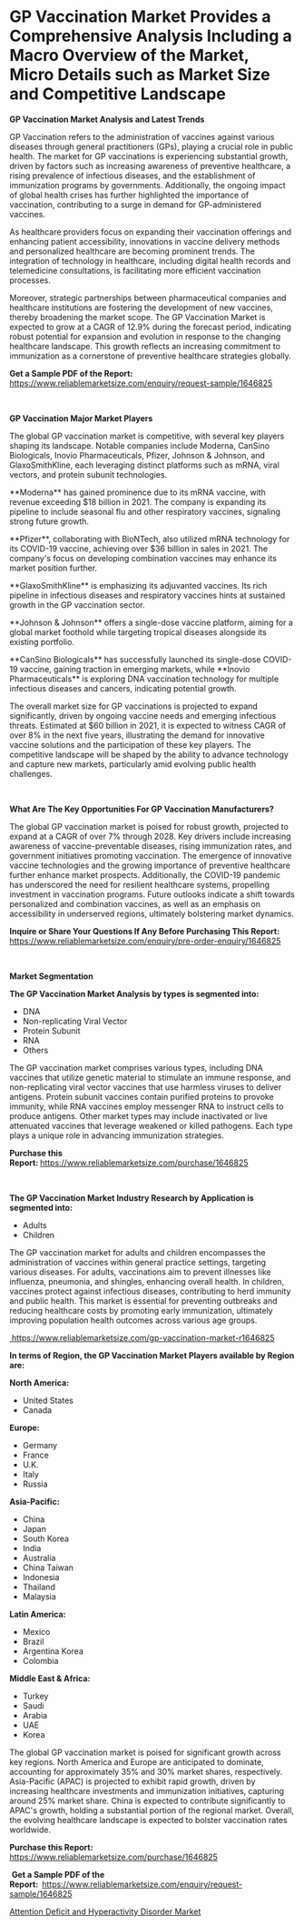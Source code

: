 <p><h1>GP Vaccination Market Provides a Comprehensive Analysis Including a Macro Overview of the Market, Micro Details such as Market Size and Competitive Landscape</h1></p><p><strong>GP Vaccination Market Analysis and Latest Trends</strong></p>
<p><p>GP Vaccination refers to the administration of vaccines against various diseases through general practitioners (GPs), playing a crucial role in public health. The market for GP vaccinations is experiencing substantial growth, driven by factors such as increasing awareness of preventive healthcare, a rising prevalence of infectious diseases, and the establishment of immunization programs by governments. Additionally, the ongoing impact of global health crises has further highlighted the importance of vaccination, contributing to a surge in demand for GP-administered vaccines.</p><p>As healthcare providers focus on expanding their vaccination offerings and enhancing patient accessibility, innovations in vaccine delivery methods and personalized healthcare are becoming prominent trends. The integration of technology in healthcare, including digital health records and telemedicine consultations, is facilitating more efficient vaccination processes. </p><p>Moreover, strategic partnerships between pharmaceutical companies and healthcare institutions are fostering the development of new vaccines, thereby broadening the market scope. The GP Vaccination Market is expected to grow at a CAGR of 12.9% during the forecast period, indicating robust potential for expansion and evolution in response to the changing healthcare landscape. This growth reflects an increasing commitment to immunization as a cornerstone of preventive healthcare strategies globally.</p></p>
<p><strong>Get a Sample PDF of the Report:&nbsp;</strong> <a href="https://www.reliablemarketsize.com/enquiry/request-sample/1646825?utm_campaign=2481&utm_medium=2&utm_source=Github&utm_content=ia&utm_term=08032025&utm_id=gp-vaccination">https://www.reliablemarketsize.com/enquiry/request-sample/1646825</a></p>
<p>&nbsp;</p>
<p><strong>GP Vaccination Major Market Players</strong></p>
<p><p>The global GP vaccination market is competitive, with several key players shaping its landscape. Notable companies include Moderna, CanSino Biologicals, Inovio Pharmaceuticals, Pfizer, Johnson & Johnson, and GlaxoSmithKline, each leveraging distinct platforms such as mRNA, viral vectors, and protein subunit technologies.</p><p>**Moderna** has gained prominence due to its mRNA vaccine, with revenue exceeding $18 billion in 2021. The company is expanding its pipeline to include seasonal flu and other respiratory vaccines, signaling strong future growth.</p><p>**Pfizer**, collaborating with BioNTech, also utilized mRNA technology for its COVID-19 vaccine, achieving over $36 billion in sales in 2021. The company's focus on developing combination vaccines may enhance its market position further.</p><p>**GlaxoSmithKline** is emphasizing its adjuvanted vaccines. Its rich pipeline in infectious diseases and respiratory vaccines hints at sustained growth in the GP vaccination sector.</p><p>**Johnson & Johnson** offers a single-dose vaccine platform, aiming for a global market foothold while targeting tropical diseases alongside its existing portfolio.</p><p>**CanSino Biologicals** has successfully launched its single-dose COVID-19 vaccine, gaining traction in emerging markets, while **Inovio Pharmaceuticals** is exploring DNA vaccination technology for multiple infectious diseases and cancers, indicating potential growth.</p><p>The overall market size for GP vaccinations is projected to expand significantly, driven by ongoing vaccine needs and emerging infectious threats. Estimated at $60 billion in 2021, it is expected to witness CAGR of over 8% in the next five years, illustrating the demand for innovative vaccine solutions and the participation of these key players. The competitive landscape will be shaped by the ability to advance technology and capture new markets, particularly amid evolving public health challenges.</p></p>
<p>&nbsp;</p>
<p><strong>What Are The Key Opportunities For GP Vaccination Manufacturers?</strong></p>
<p><p>The global GP vaccination market is poised for robust growth, projected to expand at a CAGR of over 7% through 2028. Key drivers include increasing awareness of vaccine-preventable diseases, rising immunization rates, and government initiatives promoting vaccination. The emergence of innovative vaccine technologies and the growing importance of preventive healthcare further enhance market prospects. Additionally, the COVID-19 pandemic has underscored the need for resilient healthcare systems, propelling investment in vaccination programs. Future outlooks indicate a shift towards personalized and combination vaccines, as well as an emphasis on accessibility in underserved regions, ultimately bolstering market dynamics.</p></p>
<p><strong>Inquire or Share Your Questions If Any Before Purchasing This Report:</strong> <a href="https://www.reliablemarketsize.com/enquiry/pre-order-enquiry/1646825?utm_campaign=2481&utm_medium=2&utm_source=Github&utm_content=ia&utm_term=08032025&utm_id=gp-vaccination">https://www.reliablemarketsize.com/enquiry/pre-order-enquiry/1646825</a></p>
<p>&nbsp;</p>
<p><strong>Market Segmentation</strong></p>
<p><strong>The GP Vaccination Market Analysis by types is segmented into:</strong></p>
<p><ul><li>DNA</li><li>Non-replicating Viral Vector</li><li>Protein Subunit</li><li>RNA</li><li>Others</li></ul></p>
<p><p>The GP vaccination market comprises various types, including DNA vaccines that utilize genetic material to stimulate an immune response, and non-replicating viral vector vaccines that use harmless viruses to deliver antigens. Protein subunit vaccines contain purified proteins to provoke immunity, while RNA vaccines employ messenger RNA to instruct cells to produce antigens. Other market types may include inactivated or live attenuated vaccines that leverage weakened or killed pathogens. Each type plays a unique role in advancing immunization strategies.</p></p>
<p><strong>Purchase this Report:&nbsp;</strong><a href="https://www.reliablemarketsize.com/purchase/1646825?utm_campaign=2481&utm_medium=2&utm_source=Github&utm_content=ia&utm_term=08032025&utm_id=gp-vaccination">https://www.reliablemarketsize.com/purchase/1646825</a></p>
<p>&nbsp;</p>
<p><strong>The GP Vaccination Market Industry Research by Application is segmented into:</strong></p>
<p><ul><li>Adults</li><li>Children</li></ul></p>
<p><p>The GP vaccination market for adults and children encompasses the administration of vaccines within general practice settings, targeting various diseases. For adults, vaccinations aim to prevent illnesses like influenza, pneumonia, and shingles, enhancing overall health. In children, vaccines protect against infectious diseases, contributing to herd immunity and public health. This market is essential for preventing outbreaks and reducing healthcare costs by promoting early immunization, ultimately improving population health outcomes across various age groups.</p></p>
<p><a href="https://www.reliablemarketsize.com/gp-vaccination-market-r1646825?utm_campaign=2481&utm_medium=2&utm_source=Github&utm_content=ia&utm_term=08032025&utm_id=gp-vaccination">&nbsp;https://www.reliablemarketsize.com/gp-vaccination-market-r1646825</a></p>
<p><strong>In terms of Region, the GP Vaccination Market Players available by Region are:</strong></p>
<p>
    <p> <strong> North America: </strong>
        <ul>
            <li>United States</li>
            <li>Canada</li>
        </ul>
        </p> 
    <p> <strong> Europe: </strong>
        <ul>
            <li>Germany</li>
            <li>France</li>
            <li>U.K.</li>
            <li>Italy</li>
            <li>Russia</li>
        </ul>
        </p> 
    <p> <strong> Asia-Pacific: </strong>
        <ul>
            <li>China</li>
            <li>Japan</li>
            <li>South Korea</li>
            <li>India</li>
            <li>Australia</li>
            <li>China Taiwan</li>
            <li>Indonesia</li>
            <li>Thailand</li>
            <li>Malaysia</li>
        </ul>
        </p> 
    <p> <strong> Latin America: </strong>
        <ul>
            <li>Mexico</li>
            <li>Brazil</li>
            <li>Argentina Korea</li>
            <li>Colombia</li>
        </ul>
        </p> 
    <p> <strong> Middle East & Africa: </strong>
        <ul>
            <li>Turkey</li>
            <li>Saudi</li>
            <li>Arabia</li>
            <li>UAE</li>
            <li>Korea</li>
        </ul>
    </p>
    </p>
<p><p>The global GP vaccination market is poised for significant growth across key regions. North America and Europe are anticipated to dominate, accounting for approximately 35% and 30% market shares, respectively. Asia-Pacific (APAC) is projected to exhibit rapid growth, driven by increasing healthcare investments and immunization initiatives, capturing around 25% market share. China is expected to contribute significantly to APAC's growth, holding a substantial portion of the regional market. Overall, the evolving healthcare landscape is expected to bolster vaccination rates worldwide.</p></p>
<p><strong>Purchase this Report: </strong><a href="https://www.reliablemarketsize.com/purchase/1646825?utm_campaign=2481&utm_medium=2&utm_source=Github&utm_content=ia&utm_term=08032025&utm_id=gp-vaccination">https://www.reliablemarketsize.com/purchase/1646825</a></p>
<p>&nbsp;<strong>Get a Sample PDF of the Report:&nbsp;&nbsp;</strong><a href="https://www.reliablemarketsize.com/enquiry/request-sample/1646825?utm_campaign=2481&utm_medium=2&utm_source=Github&utm_content=ia&utm_term=08032025&utm_id=gp-vaccination">https://www.reliablemarketsize.com/enquiry/request-sample/1646825</a></p>
<p><strong></strong></p>
<p><p><a href="https://github.com/maclarensidney/Market-Research-Report-List-1/blob/main/attention-deficit-and-hyperactivity-disorder-market.md?utm_campaign=2481&utm_medium=2&utm_source=Github&utm_content=ia&utm_term=08032025&utm_id=gp-vaccination">Attention Deficit and Hyperactivity Disorder Market</a></p></p>